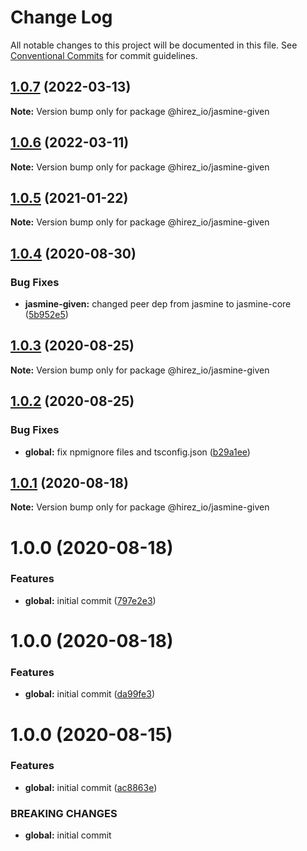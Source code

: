 # Change Log

All notable changes to this project will be documented in this file.
See [Conventional Commits](https://conventionalcommits.org) for commit guidelines.

## [1.0.7](https://github.com/hirezio/given/compare/@hirez_io/jasmine-given@1.0.6...@hirez_io/jasmine-given@1.0.7) (2022-03-13)

**Note:** Version bump only for package @hirez_io/jasmine-given





## [1.0.6](https://github.com/hirezio/given/compare/@hirez_io/jasmine-given@1.0.5...@hirez_io/jasmine-given@1.0.6) (2022-03-11)

**Note:** Version bump only for package @hirez_io/jasmine-given





## [1.0.5](https://github.com/hirezio/given/compare/@hirez_io/jasmine-given@1.0.4...@hirez_io/jasmine-given@1.0.5) (2021-01-22)

**Note:** Version bump only for package @hirez_io/jasmine-given





## [1.0.4](https://github.com/hirezio/given/compare/@hirez_io/jasmine-given@1.0.3...@hirez_io/jasmine-given@1.0.4) (2020-08-30)


### Bug Fixes

* **jasmine-given:** changed peer dep from jasmine to jasmine-core ([5b952e5](https://github.com/hirezio/given/commit/5b952e5cd8c3b86a7708bceb5cf2e90e020d3896))





## [1.0.3](https://github.com/hirezio/given/compare/@hirez_io/jasmine-given@1.0.2...@hirez_io/jasmine-given@1.0.3) (2020-08-25)

**Note:** Version bump only for package @hirez_io/jasmine-given





## [1.0.2](https://github.com/hirezio/given/compare/@hirez_io/jasmine-given@1.0.1...@hirez_io/jasmine-given@1.0.2) (2020-08-25)


### Bug Fixes

* **global:** fix npmignore files and tsconfig.json ([b29a1ee](https://github.com/hirezio/given/commit/b29a1eeaa5739f93f4d5120477f7bcd23a60a121))





## [1.0.1](https://github.com/hirezio/given/compare/@hirez_io/jasmine-given@1.0.0...@hirez_io/jasmine-given@1.0.1) (2020-08-18)

**Note:** Version bump only for package @hirez_io/jasmine-given





# 1.0.0 (2020-08-18)

### Features

- **global:** initial commit ([797e2e3](https://github.com/hirezio/given/commit/797e2e373e23bfeeeaa669921aa7c047f6ee8d9c))

# 1.0.0 (2020-08-18)

### Features

- **global:** initial commit ([da99fe3](https://github.com/hirezio/given/commit/da99fe30c4021cd6534692d33555b2165970351e))

# 1.0.0 (2020-08-15)

### Features

- **global:** initial commit ([ac8863e](https://github.com/hirezio/given/commit/ac8863e91f8fc10f7437a9afa5a05c5dfd19fd74))

### BREAKING CHANGES

- **global:** initial commit
